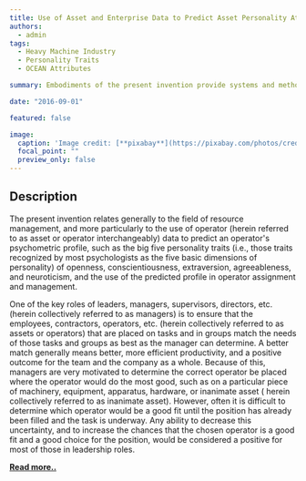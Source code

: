```yaml
---
title: Use of Asset and Enterprise Data to Predict Asset Personality Attributes
authors:
  - admin
tags:
  - Heavy Machine Industry
  - Personality Traits
  - OCEAN Attributes

summary: Embodiments of the present invention provide systems and methods for predicting personality attributes.

date: "2016-09-01"

featured: false

image:
  caption: 'Image credit: [**pixabay**](https://pixabay.com/photos/credit-card-charge-card-money-1583534/)'
  focal_point: ""
  preview_only: false
---
```


<h2>Description</h2>

The present invention relates generally to the field of resource management, and more particularly to the use of
operator (herein referred to as asset or operator interchangeably) data to predict an operator's psychometric profile,
such as the big five personality traits (i.e., those traits recognized by most psychologists as the five basic
dimensions of personality) of openness, conscientiousness, extraversion, agreeableness, and neuroticism, and the use of
the predicted profile in operator assignment and management.

One of the key roles of leaders, managers, supervisors, directors, etc. (herein collectively referred to as managers) is
to ensure that the employees, contractors, operators, etc. (herein collectively referred to as assets or operators) that
are placed on tasks and in groups match the needs of those tasks and groups as best as the manager can determine. A
better match generally means better, more efficient productivity, and a positive outcome for the team and the company as
a whole. Because of this, managers are very motivated to determine the correct operator be placed where the operator
would do the most good, such as on a particular piece of machinery, equipment, apparatus, hardware, or inanimate asset (
herein collectively referred to as inanimate asset). However, often it is difficult to determine which operator would be
a good fit until the position has already been filled and the task is underway. Any ability to decrease this
uncertainty, and to increase the chances that the chosen operator is a good fit and a good choice for the position,
would be considered a positive for most of those in leadership roles.

[<p>**Read more..**</p>](https://patents.google.com/patent/US20180060735A1/)
